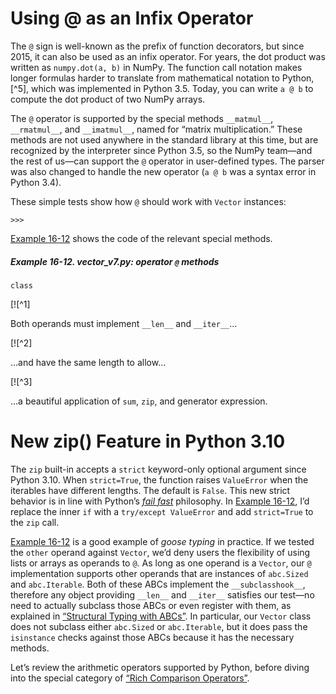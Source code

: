 # Using @ as an Infix Operator

The `@` sign is well-known as the prefix of function decorators, but since 2015, it can also be used as an infix operator. For years, the dot product was written as `numpy.dot(a, b)` in NumPy. The function call notation makes longer formulas harder to translate from mathematical notation to Python,[^5], which was implemented in Python 3.5. Today, you can write `a @ b` to compute the dot product of two NumPy arrays.

The `@` operator is supported by the special methods `__matmul__`, `__rmatmul__`, and `__imatmul__`, named for “matrix multiplication.” These methods are not used anywhere in the standard library at this time, but are recognized by the interpreter since Python 3.5, so the NumPy team—and the rest of us—can support the `@` operator in user-defined types. The parser was also changed to handle the new operator (`a @ b` was a syntax error in Python 3.4).

These simple tests show how `@` should work with `Vector` instances:

```
>>> 
```

[Example 16-12](#ex_vector_v7_matmul) shows the code of the relevant special methods.

##### Example 16-12. vector_v7.py: operator `@` methods

```
class
```

[![^1]

Both operands must implement `__len__` and `__iter__`…

[![^2]

…and have the same length to allow…

[![^3]

…a beautiful application of `sum`, `zip`, and generator expression.

# New zip() Feature in Python 3.10

The `zip` built-in accepts a `strict` keyword-only optional argument since Python 3.10. When `strict=True`, the function raises `ValueError` when the iterables have different lengths. The default is `False`. This new strict behavior is in line with Python’s [_fail fast_](https://fpy.li/16-8) philosophy. In [Example 16-12](#ex_vector_v7_matmul), I’d replace the inner `if` with a `try/except ValueError` and add `strict=True` to the `zip` call.

[Example 16-12](#ex_vector_v7_matmul) is a good example of _goose typing_ in practice. If we tested the `other` operand against `Vector`, we’d deny users the flexibility of using lists or arrays as operands to `@`. As long as one operand is a `Vector`, our `@` implementation supports other operands that are instances of `abc.Sized` and `abc.Iterable`. Both of these ABCs implement the `__subclasshook__`, therefore any object providing `__len__` and `__iter__` satisfies our test—no need to actually subclass those ABCs or even register with them, as explained in [“Structural Typing with ABCs”](ch13.html#subclasshook_sec). In particular, our `Vector` class does not subclass either `abc.Sized` or `abc.Iterable`, but it does pass the `isinstance` checks against those ABCs because it has the necessary methods.

Let’s review the arithmetic operators supported by Python, before diving into the special category of [“Rich Comparison Operators”](#rich_comp_op_sec).